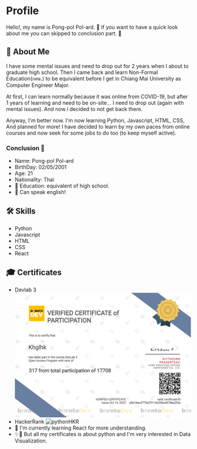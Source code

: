 
# Profile

Hello!, my name is Pong-pol Pol-ard. 👀 If you want to have a quick look about me you can skipped to conclusion part. 🤗


## 🚀 About Me
I have some mental issues and need to drop out for 2 years when I about to graduate high school. Then I came back and learn Non-Formal Education(กศน.) to be equivalent before I get in Chiang Mai University as Computer Engineer Major.

At first, I can learn normally because it was online from COVID-19, but after 1 years of learning and need to be on-site...
I need to drop out (again with mental issues). And now i decided to not get back there.

Anyway, I'm better now. I'm now learning Python, Javascript, HTML, CSS, And planned for more! I have decided to learn by my own paces from online courses and now seek for some jobs to do too (to keep myself active).

### Conclusion 📕
- Name: Pong-pol Pol-ard
- BirthDay: 02/05/2001
- Age: 21
- Nationality: Thai
- 📖 Education: equivalent of high school.
- 👄 Can speak english!

## 🛠 Skills
* Python
* Javascript
* HTML
* CSS
* React

## 🎓 Certificates
- Devlab 3
![Devlab3](https://github.com/Elaina-AFK/Elaina-AFK/blob/main/certificate.png)
- HackerRank
![pythonHKR](https://www.hackerrank.com/certificates/iframe/ac2dffb7a30c)
- 🧠 I'm currently learning React for more understanding.
- ✨👀 But all my certificates is about python and I'm very interested in Data Visualization.
